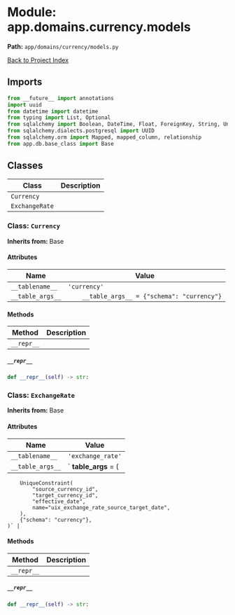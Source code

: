 # Module: app.domains.currency.models

**Path:** `app/domains/currency/models.py`

[Back to Project Index](../../../../index.md)

## Imports
```python
from __future__ import annotations
import uuid
from datetime import datetime
from typing import List, Optional
from sqlalchemy import Boolean, DateTime, Float, ForeignKey, String, UniqueConstraint, func
from sqlalchemy.dialects.postgresql import UUID
from sqlalchemy.orm import Mapped, mapped_column, relationship
from app.db.base_class import Base
```

## Classes

| Class | Description |
| --- | --- |
| `Currency` |  |
| `ExchangeRate` |  |

### Class: `Currency`
**Inherits from:** Base

#### Attributes

| Name | Value |
| --- | --- |
| `__tablename__` | `'currency'` |
| `__table_args__` | `    __table_args__ = {"schema": "currency"}` |

#### Methods

| Method | Description |
| --- | --- |
| `__repr__` |  |

##### `__repr__`
```python
def __repr__(self) -> str:
```

### Class: `ExchangeRate`
**Inherits from:** Base

#### Attributes

| Name | Value |
| --- | --- |
| `__tablename__` | `'exchange_rate'` |
| `__table_args__` | `    __table_args__ = (
        UniqueConstraint(
            "source_currency_id",
            "target_currency_id",
            "effective_date",
            name="uix_exchange_rate_source_target_date",
        ),
        {"schema": "currency"},
    )` |

#### Methods

| Method | Description |
| --- | --- |
| `__repr__` |  |

##### `__repr__`
```python
def __repr__(self) -> str:
```
